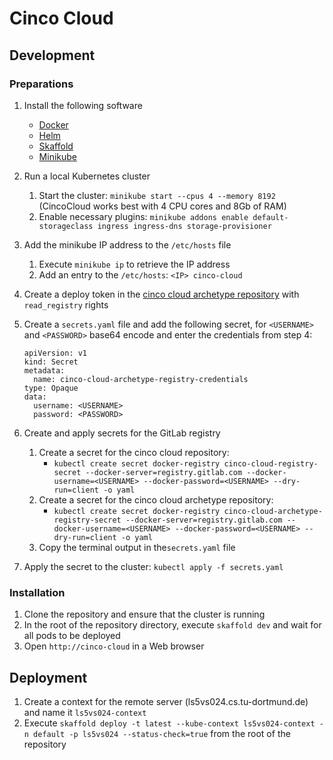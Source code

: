 # Cinco Cloud

## Development

### Preparations

1. Install the following software
    - [Docker][docker]
    - [Helm][helm]
    - [Skaffold][skaffold]
    - [Minikube][minikube]

2. Run a local Kubernetes cluster
    1. Start the cluster: `minikube start --cpus 4 --memory 8192` (CincoCloud works best with 4 CPU cores and 8Gb of RAM)
    2. Enable necessary plugins: `minikube addons enable default-storageclass ingress ingress-dns storage-provisioner`

3. Add the minikube IP address to the `/etc/hosts` file
    1. Execute `minikube ip` to retrieve the IP address
    2. Add an entry to the `/etc/hosts`: `<IP> cinco-cloud`

4. Create a deploy token in the [cinco cloud archetype repository][cinco-cloud-archetype] with `read_registry` rights

5. Create a `secrets.yaml` file and add the following secret, for `<USERNAME>` and `<PASSWORD>` base64 encode and enter the credentials from step 4:

    ```
    apiVersion: v1
    kind: Secret
    metadata:
      name: cinco-cloud-archetype-registry-credentials
    type: Opaque
    data:
      username: <USERNAME>
      password: <PASSWORD>
    ```

6. Create and apply secrets for the GitLab registry
    1. Create a secret for the cinco cloud repository:
        - `kubectl create secret docker-registry cinco-cloud-registry-secret --docker-server=registry.gitlab.com --docker-username=<USERNAME> --docker-password=<USERNAME> --dry-run=client -o yaml`
    2. Create a secret for the cinco cloud archetype repository:
        - `kubectl create secret docker-registry cinco-cloud-archetype-registry-secret --docker-server=registry.gitlab.com --docker-username=<USERNAME> --docker-password=<USERNAME> --dry-run=client -o yaml`
    3. Copy the terminal output in the`secrets.yaml` file

7. Apply the secret to the cluster: `kubectl apply -f secrets.yaml`

### Installation

1. Clone the repository and ensure that the cluster is running
2. In the root of the repository directory, execute `skaffold dev` and wait for all pods to be deployed
3. Open `http://cinco-cloud` in a Web browser

## Deployment

1. Create a context for the remote server (ls5vs024.cs.tu-dortmund.de) and name it `ls5vs024-context`
2. Execute `skaffold deploy -t latest --kube-context ls5vs024-context -n default -p ls5vs024 --status-check=true` from the root of the repository


[helm]: https://helm.sh/
[docker]: https://docs.docker.com/get-docker/
[skaffold]: https://skaffold.dev/
[minikube]: https://minikube.sigs.k8s.io/
[docker-secret]: https://kubernetes.io/docs/tasks/configure-pod-container/pull-image-private-registry/
[cinco-cloud-archetype]: https://gitlab.com/scce/cinco-cloud-archetype
